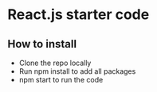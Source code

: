 # React.js starter code
## How to install
- Clone the repo locally
- Run npm install to add all packages
- npm start to run the code
